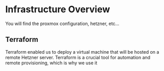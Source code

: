 # Infrastructure Overview

You will find the proxmox configuration, hetzner, etc...

## Terraform

Terraform enabled us to deploy a virtual machine that will be hosted on a remote Hetzner server. Terraform is a crucial tool for automation and remote provisioning, which is why we use it


